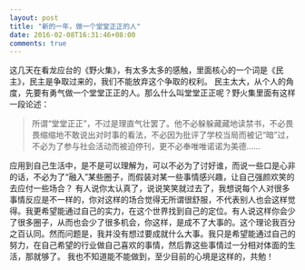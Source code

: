 ```yaml
---
layout: post
title: "新的一年，做一个堂堂正正的人"
date: 2016-02-08T16:31:46+08:00
comments: true
---
```

这几天在看龙应台的《野火集》，有太多太多的感触，里面核心的一个词是《民主》，民主是争取过来的，我们不能放弃这个争取的权利。
民主太大，从个人的角度，先要有勇气做一个堂堂正正的人。那么什么叫堂堂正正呢？野火集里面有这样一段论述：

> 所谓“堂堂正正”，不过是理直气壮罢了。他不必躲躲藏藏地读禁书，不必畏畏缩缩地不敢说出对时事的看法，不必因为批评了学校当局而被记“暗”过，不必为了参与社会活动而被迫停刊，更不必奉唯唯诺诺为美德……

应用到自己生活中，是不是可以理解为，可以不必为了讨好谁，而说一些口是心非的话，不必为了“融入”某些圈子，而假装对某一些事情感兴趣，让自己强颜欢笑的去应付一些场合？
有人说你太认真了，说说笑笑就过去了，我想说每个人对很多事情反应是不一样的，你对这样的场合觉得无所谓很舒服，不代表别人也会这样觉得。我更希望能通过自己的实力，在这个世界找到自己的定位。有人说这样你会少了很多圈子，从而也会少了很多机会，你这样，是成不了大事的。这个理论我百分之百认同。然而问题是，我并没有想过要成就什么大事。我只是希望能通过自己的努力，在自己希望的行业做自己喜欢的事情，然后靠这些事情过一分相对体面的生活，那就够了。
我也不知道能不能做到，至少目前的心境是这样的，共勉！
